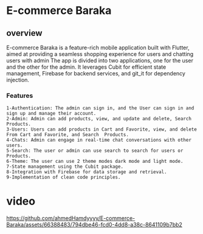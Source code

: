 # E-commerce Baraka   

## overview

E-commerce Baraka is a feature-rich mobile application built with Flutter, aimed at providing a seamless shopping experience for users and chatting users with admin The app is divided into two applications, one for the user and the other for the admin. It leverages Cubit for efficient state management, Firebase for backend services, and git_it for dependency injection.

### Features
~~~
1-Authentication: The admin can sign in, and the User can sign in and sign up and manage their account.
2-Admin: Admin can add products, view, and update and delete, Search  Products.
3-Users: Users can add products in Cart and Favorite, view, and delete From Cart and Favorite, and Search  Products.
4-Chats: Admin can engage in real-time chat conversations with other users.
5-Search: The user or admin can use search to search for users or Products.
6-Theme: The user can use 2 theme modes dark mode and light mode.
7-State management using the Cubit package.
8-Integration with Firebase for data storage and retrieval.
9-Implementation of clean code principles.
~~~

# video
https://github.com/ahmedHamdyyyy/E-commerce-Baraka/assets/66388483/794dbe46-fcd0-4dd8-a38c-8641109b7bb2
